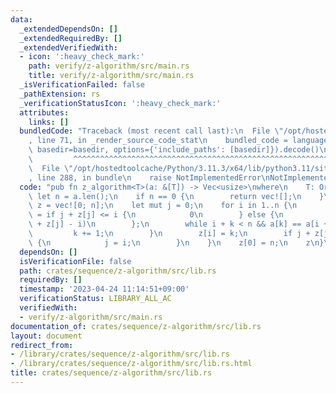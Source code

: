 ```yaml
---
data:
  _extendedDependsOn: []
  _extendedRequiredBy: []
  _extendedVerifiedWith:
  - icon: ':heavy_check_mark:'
    path: verify/z-algorithm/src/main.rs
    title: verify/z-algorithm/src/main.rs
  _isVerificationFailed: false
  _pathExtension: rs
  _verificationStatusIcon: ':heavy_check_mark:'
  attributes:
    links: []
  bundledCode: "Traceback (most recent call last):\n  File \"/opt/hostedtoolcache/Python/3.11.3/x64/lib/python3.11/site-packages/onlinejudge_verify/documentation/build.py\"\
    , line 71, in _render_source_code_stat\n    bundled_code = language.bundle(stat.path,\
    \ basedir=basedir, options={'include_paths': [basedir]}).decode()\n          \
    \         ^^^^^^^^^^^^^^^^^^^^^^^^^^^^^^^^^^^^^^^^^^^^^^^^^^^^^^^^^^^^^^^^^^^^^^^^^^^^^^^^^\n\
    \  File \"/opt/hostedtoolcache/Python/3.11.3/x64/lib/python3.11/site-packages/onlinejudge_verify/languages/rust.py\"\
    , line 288, in bundle\n    raise NotImplementedError\nNotImplementedError\n"
  code: "pub fn z_algorithm<T>(a: &[T]) -> Vec<usize>\nwhere\n    T: Ord,\n{\n   \
    \ let n = a.len();\n    if n == 0 {\n        return vec![];\n    }\n    let mut\
    \ z = vec![0; n];\n    let mut j = 0;\n    for i in 1..n {\n        let mut k\
    \ = if j + z[j] <= i {\n            0\n        } else {\n            z[i - j].min(j\
    \ + z[j] - i)\n        };\n        while i + k < n && a[k] == a[i + k] {\n   \
    \         k += 1;\n        }\n        z[i] = k;\n        if j + z[j] < i + z[j]\
    \ {\n            j = i;\n        }\n    }\n    z[0] = n;\n    z\n}\n"
  dependsOn: []
  isVerificationFile: false
  path: crates/sequence/z-algorithm/src/lib.rs
  requiredBy: []
  timestamp: '2023-04-24 11:14:51+09:00'
  verificationStatus: LIBRARY_ALL_AC
  verifiedWith:
  - verify/z-algorithm/src/main.rs
documentation_of: crates/sequence/z-algorithm/src/lib.rs
layout: document
redirect_from:
- /library/crates/sequence/z-algorithm/src/lib.rs
- /library/crates/sequence/z-algorithm/src/lib.rs.html
title: crates/sequence/z-algorithm/src/lib.rs
---
```

